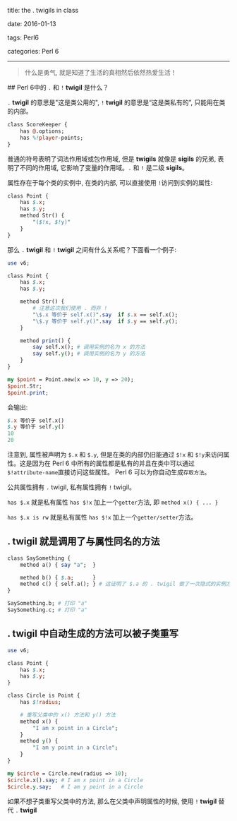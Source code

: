 title:  the . twigils in class

date: 2016-01-13

tags: Perl6

categories: Perl 6

---

<blockquote class='blockquote-center'>什么是勇气, 就是知道了生活的真相然后依然热爱生活！</blockquote>

\## Perl 6中的 `.` 和 `!` **twigil** 是什么？

`.` **twigil** 的意思是"这是类公用的",  `!` **twigil** 的意思是“这是类私有的”, 只能用在类的内部。

``` perl
class ScoreKeeper {
    has @.options;
    has %!player-points;
}
```

普通的符号表明了词法作用域或包作用域, 但是 **twigils** 就像是 **sigils** 的兄弟, 表明了不同的作用域, 它影响了变量的作用域。`.` 和 `!` 是二级 **sigils**。

属性存在于每个类的实例中, 在类的内部, 可以直接使用 `!`访问到实例的属性:

``` perl
class Point {
    has $.x;
    has $.y;
    method Str() {
        "($!x, $!y)"
    }
}
```

那么 `.` **twigil** 和 `!` **twigil** 之间有什么关系呢？下面看一个例子:

``` perl
use v6;

class Point {
    has $.x;
    has $.y;

    method Str() {
        # 注意这次我们使用 . 而非 !
        "\$.x 等价于 self.x()".say  if $.x == self.x();
        "\$.y 等价于 self.y()".say  if $.y == self.y();
    }

    method print() {
        say self.x(); # 调用实例的名为 x 的方法
        say self.y(); # 调用实例的名为 y 的方法
    }
}

my $point = Point.new(x => 10, y => 20);
$point.Str;   
$point.print; 
```

会输出:

``` perl
$.x 等价于 self.x()
$.y 等价于 self.y()
10
20
```

注意到, 属性被声明为 `$.x` 和 `$.y`, 但是在类的内部仍旧能通过 `$!x` 和 `$!y`来访问属性。这是因为在 Perl 6 中所有的属性都是私有的并且在类中可以通过 `$!attribute-name`直接访问这些属性。 Perl 6 可以为你自动生成`存取方法`。

公共属性拥有 `.` twigil, 私有属性拥有 `!` twigil。

`has $.x` 就是私有属性 `has $!x` 加上一个`getter`方法, 即 `method x() { ... }`

`has $.x is rw` 就是私有属性 `has $!x` 加上一个`getter/setter`方法。

## . **twigil** 就是调用了与属性同名的方法

``` perl
class SaySomething {
    method a() { say "a";  }

    method b() { $.a;      }
    method c() { self.a(); } # 这证明了 $.a 的 . twigil 做了一次隐式的实例方法调用。
}

SaySomething.b; # 打印 "a"
SaySomething.c; # 打印 "a"
```

## . **twigil** 中自动生成的方法可以被子类重写

``` perl
use v6;

class Point {
    has $.x;
    has $.y;
}

class Circle is Point {
    has $!radius;

    # 重写父类中的 x() 方法和 y() 方法
    method x() {
        "I am x point in a Circle";
    }
    method y() {
        "I am y point in a Circle";
    }
}

my $circle = Circle.new(radius => 10);
$circle.x().say; # I am x point in a Circle
$circle.y.say;   # I am y point in a Circle
```

如果不想子类重写父类中的方法, 那么在父类中声明属性的时候, 使用 `!` **twigil** 替代 `.` **twigil**

